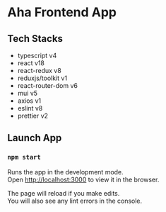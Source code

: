 # Aha Frontend App

## Tech Stacks

- typescript v4
- react v18
- react-redux v8
- reduxjs/toolkit v1
- react-router-dom v6
- mui v5
- axios v1
- eslint v8
- prettier v2

## Launch App

### `npm start`

Runs the app in the development mode.\
Open [http://localhost:3000](http://localhost:3000) to view it in the browser.

The page will reload if you make edits.\
You will also see any lint errors in the console.
